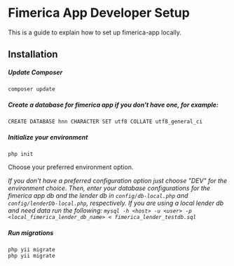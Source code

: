 Fimerica App Developer Setup
============================

This is a guide to explain how to set up fimerica-app locally.

Installation
------------

##### Update Composer
~~~
composer update
~~~
##### Create a database for fimerica app if you don't have one, for example:
`CREATE DATABASE hnn CHARACTER SET utf8 COLLATE utf8_general_ci`

##### Initialize your environment
~~~
php init
~~~
Choose your preferred environment option.

*If you don't have a preferred configuration option just choose "DEV"  for the environment choice. Then, enter your database 
configurations for the fimerica app db and the lender db in `config/db-local.php` and `config/lenderDb-local.php`, respectively.
If you are using a local lender db and need data run the following: `mysql -h <host> -u <user> -p <local_fimerica_lender_db_name> < fimerica_lender_testdb.sql`*

##### Run migrations
~~~
php yii migrate
php yii migrate
~~~

